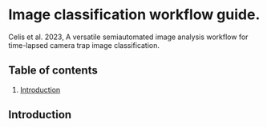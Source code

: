 # Image classification workflow guide.

Celis et al. 2023, A versatile semiautomated image analysis workflow for time-lapsed camera trap image classification.

## Table of contents

1. [Introduction](#Introduction)

## Introduction